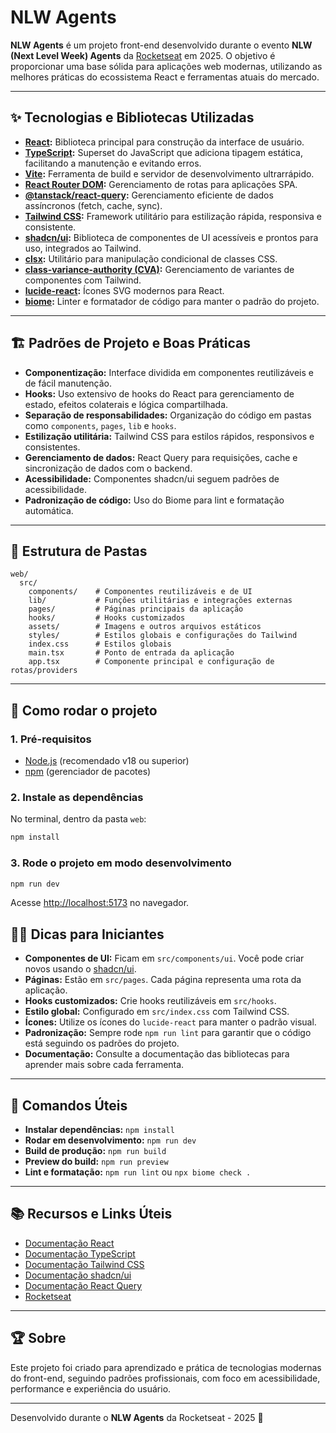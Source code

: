# NLW Agents

**NLW Agents** é um projeto front-end desenvolvido durante o evento **NLW (Next Level Week) Agents** da [Rocketseat](https://rocketseat.com.br/) em 2025. O objetivo é proporcionar uma base sólida para aplicações web modernas, utilizando as melhores práticas do ecossistema React e ferramentas atuais do mercado.

---

## ✨ Tecnologias e Bibliotecas Utilizadas

- **[React](https://react.dev/):** Biblioteca principal para construção da interface de usuário.
- **[TypeScript](https://www.typescriptlang.org/):** Superset do JavaScript que adiciona tipagem estática, facilitando a manutenção e evitando erros.
- **[Vite](https://vitejs.dev/):** Ferramenta de build e servidor de desenvolvimento ultrarrápido.
- **[React Router DOM](https://reactrouter.com/):** Gerenciamento de rotas para aplicações SPA.
- **[@tanstack/react-query](https://tanstack.com/query/latest):** Gerenciamento eficiente de dados assíncronos (fetch, cache, sync).
- **[Tailwind CSS](https://tailwindcss.com/):** Framework utilitário para estilização rápida, responsiva e consistente.
- **[shadcn/ui](https://ui.shadcn.com/):** Biblioteca de componentes de UI acessíveis e prontos para uso, integrados ao Tailwind.
- **[clsx](https://github.com/lukeed/clsx):** Utilitário para manipulação condicional de classes CSS.
- **[class-variance-authority (CVA)](https://cva.style/):** Gerenciamento de variantes de componentes com Tailwind.
- **[lucide-react](https://lucide.dev/):** Ícones SVG modernos para React.
- **[biome](https://biomejs.dev/):** Linter e formatador de código para manter o padrão do projeto.

---

## 🏗️ Padrões de Projeto e Boas Práticas

- **Componentização:** Interface dividida em componentes reutilizáveis e de fácil manutenção.
- **Hooks:** Uso extensivo de hooks do React para gerenciamento de estado, efeitos colaterais e lógica compartilhada.
- **Separação de responsabilidades:** Organização do código em pastas como `components`, `pages`, `lib` e `hooks`.
- **Estilização utilitária:** Tailwind CSS para estilos rápidos, responsivos e consistentes.
- **Gerenciamento de dados:** React Query para requisições, cache e sincronização de dados com o backend.
- **Acessibilidade:** Componentes shadcn/ui seguem padrões de acessibilidade.
- **Padronização de código:** Uso do Biome para lint e formatação automática.

---

## 📁 Estrutura de Pastas

```
web/
  src/
    components/    # Componentes reutilizáveis e de UI
    lib/           # Funções utilitárias e integrações externas
    pages/         # Páginas principais da aplicação
    hooks/         # Hooks customizados
    assets/        # Imagens e outros arquivos estáticos
    styles/        # Estilos globais e configurações do Tailwind
    index.css      # Estilos globais
    main.tsx       # Ponto de entrada da aplicação
    app.tsx        # Componente principal e configuração de rotas/providers
```

---

## 🚀 Como rodar o projeto

### 1. Pré-requisitos

- [Node.js](https://nodejs.org/) (recomendado v18 ou superior)
- [npm](https://www.npmjs.com/) (gerenciador de pacotes)

### 2. Instale as dependências

No terminal, dentro da pasta `web`:

```sh
npm install
```

### 3. Rode o projeto em modo desenvolvimento

```sh
npm run dev
```

Acesse [http://localhost:5173](http://localhost:5173) no navegador.

## 🧑‍💻 Dicas para Iniciantes

- **Componentes de UI:** Ficam em `src/components/ui`. Você pode criar novos usando o [shadcn/ui](https://ui.shadcn.com/).
- **Páginas:** Estão em `src/pages`. Cada página representa uma rota da aplicação.
- **Hooks customizados:** Crie hooks reutilizáveis em `src/hooks`.
- **Estilo global:** Configurado em `src/index.css` com Tailwind CSS.
- **Ícones:** Utilize os ícones do `lucide-react` para manter o padrão visual.
- **Padronização:** Sempre rode `npm run lint` para garantir que o código está seguindo os padrões do projeto.
- **Documentação:** Consulte a documentação das bibliotecas para aprender mais sobre cada ferramenta.

---

## 📝 Comandos Úteis

- **Instalar dependências:** `npm install`
- **Rodar em desenvolvimento:** `npm run dev`
- **Build de produção:** `npm run build`
- **Preview do build:** `npm run preview`
- **Lint e formatação:** `npm run lint` ou `npx biome check .`

---

## 📚 Recursos e Links Úteis

- [Documentação React](https://react.dev/)
- [Documentação TypeScript](https://www.typescriptlang.org/docs/)
- [Documentação Tailwind CSS](https://tailwindcss.com/docs)
- [Documentação shadcn/ui](https://ui.shadcn.com/docs)
- [Documentação React Query](https://tanstack.com/query/latest/docs/framework/react/overview)
- [Rocketseat](https://rocketseat.com.br/)

---

## 🏆 Sobre

Este projeto foi criado para aprendizado e prática de tecnologias modernas do front-end, seguindo padrões profissionais, com foco em acessibilidade, performance e experiência do usuário.

---

Desenvolvido durante o **NLW Agents** da Rocketseat - 2025 🚀

```

```
